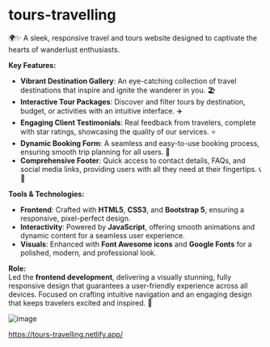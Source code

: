 # tours-travelling

🌍✨ A sleek, responsive travel and tours website designed to captivate the hearts of wanderlust enthusiasts.

**Key Features:**  
- **Vibrant Destination Gallery**: An eye-catching collection of travel destinations that inspire and ignite the wanderer in you. 🏖️  
- **Interactive Tour Packages**: Discover and filter tours by destination, budget, or activities with an intuitive interface. ✈️  
- **Engaging Client Testimonials**: Real feedback from travelers, complete with star ratings, showcasing the quality of our services. ⭐  
- **Dynamic Booking Form**: A seamless and easy-to-use booking process, ensuring smooth trip planning for all users. 📅  
- **Comprehensive Footer**: Quick access to contact details, FAQs, and social media links, providing users with all they need at their fingertips. 📞🔗  

**Tools & Technologies:**  
- **Frontend**: Crafted with **HTML5**, **CSS3**, and **Bootstrap 5**, ensuring a responsive, pixel-perfect design.  
- **Interactivity**: Powered by **JavaScript**, offering smooth animations and dynamic content for a seamless user experience.  
- **Visuals**: Enhanced with **Font Awesome icons** and **Google Fonts** for a polished, modern, and professional look.  

**Role:**  
Led the **frontend development**, delivering a visually stunning, fully responsive design that guarantees a user-friendly experience across all devices. Focused on crafting intuitive navigation and an engaging design that keeps travelers excited and inspired. 🌟  



![image](https://github.com/user-attachments/assets/ad25e5ea-8732-4229-a1f4-ea802444b2ab)


https://tours-travelling.netlify.app/
